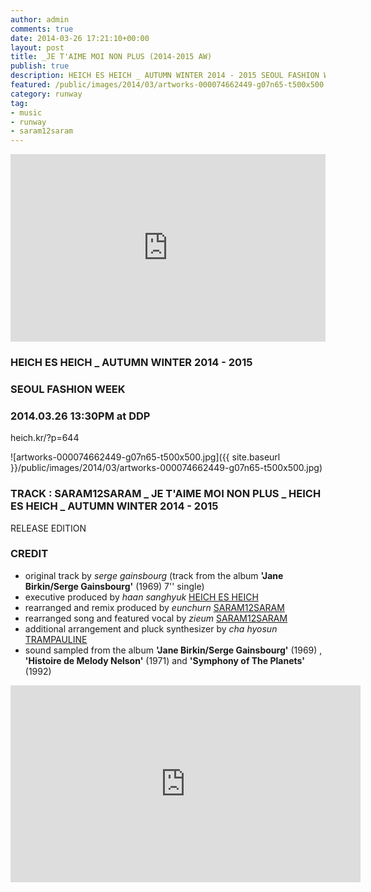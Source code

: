 ```yaml
---
author: admin
comments: true
date: 2014-03-26 17:21:10+00:00
layout: post
title: _JE T'AIME MOI NON PLUS (2014-2015 AW)
publish: true
description: HEICH ES HEICH _ AUTUMN WINTER 2014 - 2015 SEOUL FASHION WEEK 2014.03.26 13:30PM at DDP
featured: /public/images/2014/03/artworks-000074662449-g07n65-t500x500.jpg
category: runway
tag:
- music
- runway
- saram12saram
---
```



<iframe width="100%" height="300" scrolling="no" frameborder="no" src="https://w.soundcloud.com/player/?url=https%3A//api.soundcloud.com/tracks/141514159&amp;color=%23ff5500&amp;auto_play=false&amp;hide_related=false&amp;show_comments=true&amp;show_user=true&amp;show_reposts=false&amp;show_teaser=true&amp;visual=true"></iframe>

### HEICH ES HEICH _ AUTUMN WINTER 2014 - 2015
### SEOUL FASHION WEEK
### 2014.03.26 13:30PM at DDP
heich.kr/?p=644

![artworks-000074662449-g07n65-t500x500.jpg]({{ site.baseurl }}/public/images/2014/03/artworks-000074662449-g07n65-t500x500.jpg)

### TRACK : SARAM12SARAM _ JE T'AIME MOI NON PLUS _ HEICH ES HEICH _ AUTUMN WINTER 2014 - 2015
RELEASE EDITION

### CREDIT
- original track by *serge gainsbourg* (track from the album **'Jane Birkin/Serge Gainsbourg'** (1969) 7'' single)
- executive produced by *haan sanghyuk* [HEICH ES HEICH](http://heich.kr/)
- rearranged and remix produced by *eunchurn* [SARAM12SARAM](https://saram12saram.github.io)
- rearranged song and featured vocal by *zieum* [SARAM12SARAM](https://saram12saram.github.io)
- additional arrangement and pluck synthesizer by *cha hyosun* [TRAMPAULINE](https://trampauline.wordpress.com/)
- sound sampled from the album **'Jane Birkin/Serge Gainsbourg'** (1969) , **'Histoire de Melody Nelson'** (1971) and **'Symphony of The Planets'** (1992)

<div class="videoWrapper">
<iframe width="560" height="315" src="https://www.youtube.com/embed/MF40OFD6PGQ?rel=0&amp;showinfo=0" frameborder="0" allow="autoplay; encrypted-media" allowfullscreen></iframe>
</div>
